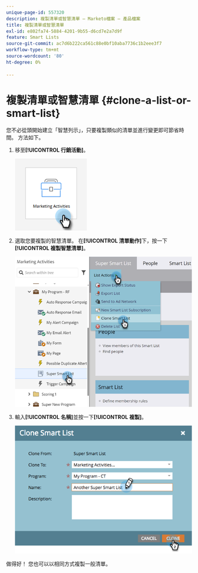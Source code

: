 ```yaml
---
unique-page-id: 557320
description: 複製清單或智慧清單 — Marketo檔案 — 產品檔案
title: 複製清單或智慧清單
exl-id: e802fa74-5884-4201-9b55-d6cd7e2a7d9f
feature: Smart Lists
source-git-commit: ac7d6b222ca561c88e0bf10aba7736c1b2eee3f7
workflow-type: tm+mt
source-wordcount: '80'
ht-degree: 0%

---
```


# 複製清單或智慧清單 {#clone-a-list-or-smart-list}

您不必從頭開始建立「智慧列示」，只要複製類似的清單並進行變更即可節省時間。 方法如下。

1. 移至&#x200B;**[!UICONTROL 行銷活動]**。

   ![](assets/clone-a-list-or-smart-list-1.png)

1. 選取您要複製的智慧清單。 在&#x200B;**[!UICONTROL 清單動作]**&#x200B;下，按一下&#x200B;**[!UICONTROL 複製智慧清單]**。

   ![](assets/clone-a-list-or-smart-list-2.png)

1. 輸入&#x200B;**[!UICONTROL 名稱]**&#x200B;並按一下&#x200B;**[!UICONTROL 複製]**。

   ![](assets/clone-a-list-or-smart-list-3.png)

做得好！ 您也可以以相同方式複製一般清單。
